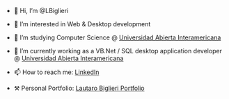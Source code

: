 - 👋 Hi, I’m @LBiglieri
- 👀 I’m interested in Web & Desktop development
- 🌱 I’m studying Computer Science @ [Universidad Abierta Interamericana](https://uai.edu.ar/)

- 💼 I’m currently working as a  VB.Net / SQL desktop application developer @ [Universidad Abierta Interamericana](https://uai.edu.ar/)

- 📫 How to reach me:
[LinkedIn](https://www.linkedin.com/in/lautaro-biglieri/)

- ⚒️ Personal Portfolio:
[Lautaro Biglieri Portfolio](https://lautaro-biglieri.onrender.com/)
